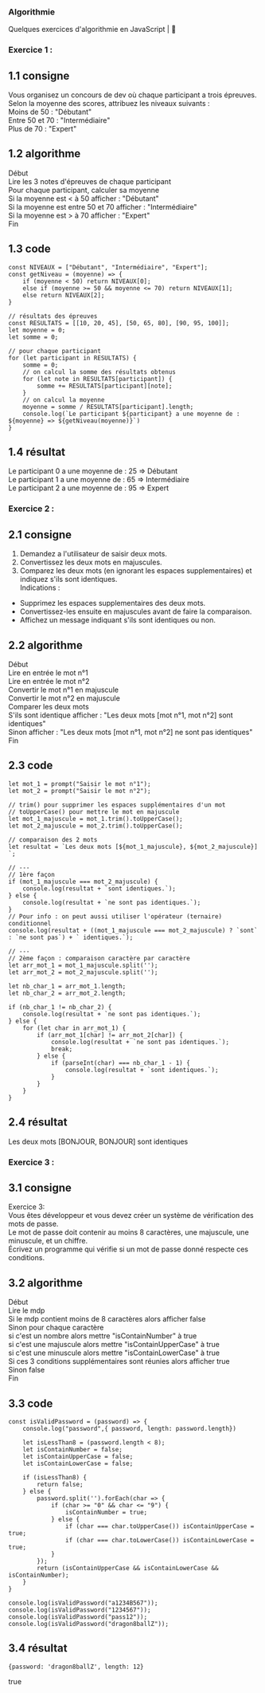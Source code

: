 ### Algorithmie

Quelques exercices d'algorithmie en JavaScript | 🐢

### Exercice  1 :  
## 1.1 consigne
Vous organisez un concours de dev où chaque participant a trois épreuves. Selon la moyenne des scores, attribuez les niveaux suivants :  
Moins de 50 : "Débutant"  
Entre 50 et 70 : "Intermédiaire"  
Plus de 70 : "Expert"  

## 1.2 algorithme
Début  
Lire les 3 notes d'épreuves de chaque participant  
Pour chaque participant, calculer sa moyenne  
Si la moyenne est < à 50 afficher : "Débutant"  
Si la moyenne est entre 50 et 70 afficher : "Intermédiaire"  
Si la moyenne est > à 70 afficher : "Expert"  
Fin  

## 1.3 code 
```
const NIVEAUX = ["Débutant", "Intermédiaire", "Expert"];
const getNiveau = (moyenne) => {
    if (moyenne < 50) return NIVEAUX[0];
    else if (moyenne >= 50 && moyenne <= 70) return NIVEAUX[1];
    else return NIVEAUX[2];
}

// résultats des épreuves
const RESULTATS = [[10, 20, 45], [50, 65, 80], [90, 95, 100]];
let moyenne = 0;
let somme = 0;

// pour chaque participant
for (let participant in RESULTATS) {
    somme = 0;
    // on calcul la somme des résultats obtenus
    for (let note in RESULTATS[participant]) {
        somme += RESULTATS[participant][note];
    }
    // on calcul la moyenne
    moyenne = somme / RESULTATS[participant].length;
    console.log(`Le participant ${participant} a une moyenne de : ${moyenne} => ${getNiveau(moyenne)}`)
}
```  

## 1.4 résultat  
Le participant 0 a une moyenne de : 25 => Débutant  
Le participant 1 a une moyenne de : 65 => Intermédiaire  
Le participant 2 a une moyenne de : 95 => Expert  


### Exercice  2 :  
## 2.1 consigne  
1. Demandez a l'utilisateur de saisir deux mots.
2. Convertissez les deux mots en majuscules.
3. Comparez les deux mots (en ignorant les espaces supplementaires) et indiquez s'ils sont identiques.  
Indications :
- Supprimez les espaces supplementaires des deux mots.
- Convertissez-les ensuite en majuscules avant de faire la comparaison.
- Affichez un message indiquant s'ils sont identiques ou non.  

## 2.2 algorithme
Début  
Lire en entrée le mot n°1  
Lire en entrée le mot n°2  
Convertir le mot n°1 en majuscule  
Convertir le mot n°2 en majuscule  
Comparer les deux mots  
S'ils sont identique afficher : "Les deux mots [mot n°1, mot n°2] sont identiques"  
Sinon afficher : "Les deux mots [mot n°1, mot n°2] ne sont pas identiques"  
Fin  

## 2.3 code 
```
let mot_1 = prompt("Saisir le mot n°1");
let mot_2 = prompt("Saisir le mot n°2");

// trim() pour supprimer les espaces supplémentaires d'un mot
// toUpperCase() pour mettre le mot en majuscule
let mot_1_majuscule = mot_1.trim().toUpperCase();
let mot_2_majuscule = mot_2.trim().toUpperCase();

// comparaison des 2 mots
let resultat = `Les deux mots [${mot_1_majuscule}, ${mot_2_majuscule}] `;

// ---
// 1ère façon
if (mot_1_majuscule === mot_2_majuscule) {
    console.log(resultat + `sont identiques.`);
} else {
    console.log(resultat + `ne sont pas identiques.`);
}
// Pour info : on peut aussi utiliser l'opérateur (ternaire) conditionnel
console.log(resultat + ((mot_1_majuscule === mot_2_majuscule) ? `sont` : `ne sont pas`) + ` identiques.`);

// ---
// 2ème façon : comparaison caractère par caractère
let arr_mot_1 = mot_1_majuscule.split('');
let arr_mot_2 = mot_2_majuscule.split('');

let nb_char_1 = arr_mot_1.length;
let nb_char_2 = arr_mot_2.length;

if (nb_char_1 != nb_char_2) {
    console.log(resultat + `ne sont pas identiques.`);
} else {
    for (let char in arr_mot_1) {
        if (arr_mot_1[char] != arr_mot_2[char]) {
            console.log(resultat + `ne sont pas identiques.`);
            break;
        } else {
            if (parseInt(char) === nb_char_1 - 1) {
                console.log(resultat + `sont identiques.`);
            }
        }
    }
}
```

## 2.4 résultat  
Les deux mots [BONJOUR, BONJOUR] sont identiques  


### Exercice  3 :  
## 3.1 consigne  
Exercice 3:  
Vous êtes développeur et vous devez créer un système de vérification des mots de passe.  
Le mot de passe doit contenir au moins 8 caractères, une majuscule, une minuscule, et un chiffre.  
Écrivez un programme qui vérifie si un mot de passe donné respecte ces conditions.   

## 3.2 algorithme
Début  
Lire le mdp  
Si le mdp contient moins de 8 caractères alors afficher false  
Sinon pour chaque caractère  
si c'est un nombre alors mettre "isContainNumber" à true  
si c'est une majuscule alors mettre "isContainUpperCase" à true  
si c'est une minuscule alors mettre "isContainLowerCase" à true  
Si ces 3 conditions supplémentaires sont réunies alors afficher true  
Sinon false  
Fin  

## 3.3 code 
```
const isValidPassword = (password) => {
    console.log("password",{ password, length: password.length})

    let isLessThan8 = (password.length < 8);
    let isContainNumber = false;
    let isContainUpperCase = false;
    let isContainLowerCase = false;

    if (isLessThan8) {
        return false;
    } else {
        password.split('').forEach(char => {
            if (char >= "0" && char <= "9") {
                isContainNumber = true;
            } else {
                if (char === char.toUpperCase()) isContainUpperCase = true;
                if (char === char.toLowerCase()) isContainLowerCase = true;
            }
        });
        return (isContainUpperCase && isContainLowerCase && isContainNumber);
    }
}

console.log(isValidPassword("a1234B567"));
console.log(isValidPassword("1234567"));
console.log(isValidPassword("pass12"));
console.log(isValidPassword("dragon8ballZ"));
```

## 3.4 résultat  
```
{password: 'dragon8ballZ', length: 12}
```
true